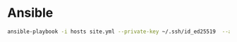# Ansible

```bash
ansible-playbook -i hosts site.yml --private-key ~/.ssh/id_ed25519  --ask-become-pass
```

